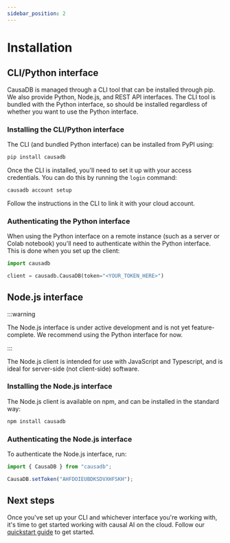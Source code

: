 ```yaml
---
sidebar_position: 2
---
```


# Installation

## CLI/Python interface

CausaDB is managed through a CLI tool that can be installed through pip. We also provide Python, Node.js, and REST API interfaces. The CLI tool is bundled with the Python interface, so should be installed regardless of whether you want to use the Python interface. 

### Installing the CLI/Python interface

The CLI (and bundled Python interface) can be installed from PyPI using:

```bash
pip install causadb
```

Once the CLI is installed, you'll need to set it up with your access credentials. You can do this by running the `login` command:

```bash
causadb account setup
```

Follow the instructions in the CLI to link it with your cloud account.

### Authenticating the Python interface

When using the Python interface on a remote instance (such as a server or Colab notebook) you'll need to authenticate within the Python interface. This is done when you set up the client:

```python
import causadb

client = causadb.CausaDB(token="<YOUR_TOKEN_HERE>")
```

## Node.js interface

:::warning

The Node.js interface is under active development and is not yet feature-complete. We recommend using the Python interface for now.

:::

The Node.js client is intended for use with JavaScript and Typescript, and is ideal for server-side (not client-side) software.

### Installing the Node.js interface

The Node.js client is available on npm, and can be installed in the standard way:

```bash
npm install causadb
```

### Authenticating the Node.js interface

To authenticate the Node.js interface, run:

```js
import { CausaDB } from "causadb";

CausaDB.setToken("AHFDOIEUBDKSDVXHFSKH");
```

## Next steps

Once you've set up your CLI and whichever interface you're working with, it's time to get started working with causal AI on the cloud. Follow our [quickstart guide](../../examples/causadb_quickstart) to get started. 